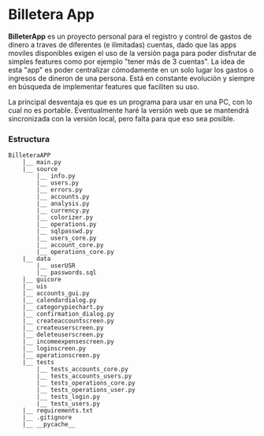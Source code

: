 # Billetera App

**BilleterApp** es un proyecto personal para el registro y control de gastos de dinero a traves de diferentes (e ilimitadas) cuentas, dado que las apps moviles disponibles exigen el uso de la versión paga para poder disfrutar de simples features como por ejemplo "tener más de 3 cuentas". La idea de esta "app" es poder centralizar cómodamente en un solo lugar los gastos o ingresos de dineron de una persona. Está en constante evolución y siempre en búsqueda de implementar features que faciliten su uso.

La principal desventaja es que es un programa para usar en una PC, con lo cual no es portable. Eventualmente haré la versión web que se mantendrá sincronizada con la versión local, pero falta para que eso sea posible.

### Estructura

```
BilleteraAPP
    |__ main.py
    |__ source
        |__ info.py
        |__ users.py
        |__ errors.py
        |__ accounts.py
        |__ analysis.py
        |__ currency.py
        |__ colorizer.py
        |__ operations.py
        |__ sqlpasswd.py
        |__ users_core.py
        |__ account_core.py
        |__ operations_core.py
    |__ data
        |__ userUSR
        |__ passwords.sql
    |__ guicore
	|__ uis
	|__ accounts_gui.py
	|__ calendardialog.py
	|__ categorypiechart.py
	|__ confirmation_dialog.py
	|__ createaccountscreen.py
	|__ createuserscreen.py
	|__ deleteuserscreen.py
	|__ incomeexpensescreen.py
	|__ loginscreen.py
	|__ operationscreen.py
    |__ tests
        |__ tests_accounts_core.py
        |__ tests_accounts_users.py
        |__ tests_operations_core.py
        |__ tests_operations_user.py
        |__ tests_login.py
        |__ tests_users.py
    |__ requirements.txt
    |__ .gitignore
    |__ __pycache__
```

